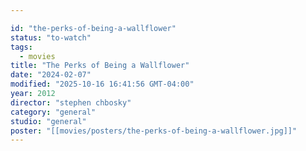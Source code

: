 ```yaml
---

id: "the-perks-of-being-a-wallflower"
status: "to-watch"
tags:
  - movies
title: "The Perks of Being a Wallflower"
date: "2024-02-07"
modified: "2025-10-16 16:41:56 GMT-04:00"
year: 2012
director: "stephen chbosky"
category: "general"
studio: "general"
poster: "[[movies/posters/the-perks-of-being-a-wallflower.jpg]]"
---
```

